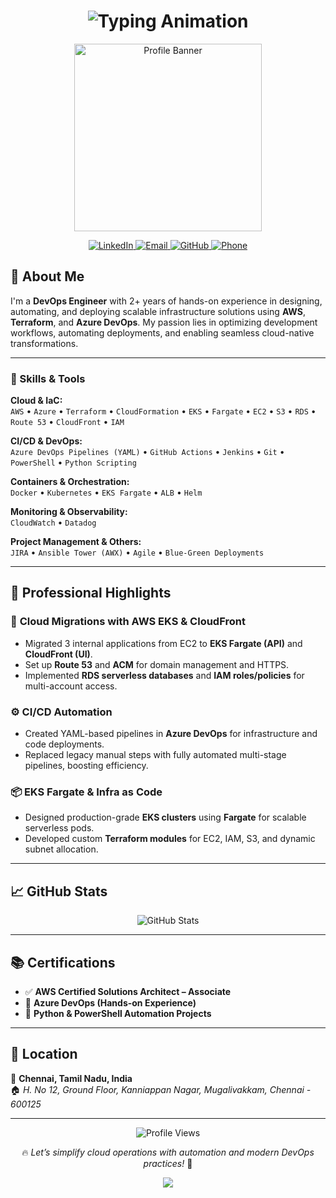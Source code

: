 <h1 align="center">
  <img src="https://readme-typing-svg.herokuapp.com?font=Montserrat&weight=600&size=28&pause=1000&center=true&vCenter=true&width=800&lines=Vasu+Vadivel;DevOps+Engineer+%7C+AWS+%7C+Azure+DevOps;Cloud+Automation+%7C+EKS+Fargate+%7C+CI%2FCD+%7C+Terraform" alt="Typing Animation" />
</h1>

<p align="center">
  <img src="https://user-images.githubusercontent.com/74038190/212750996-938b257b-266c-45a7-9af7-655341c0f58b.gif" height="300" alt="Profile Banner"/>
</p>

<div align="center">
  <a href="https://www.linkedin.com/in/vasuvadivel/" target="_blank">
    <img src="https://img.shields.io/badge/LinkedIn-0077B5?style=for-the-badge&logo=linkedin&logoColor=white" alt="LinkedIn" />
  </a>
  <a href="mailto:vasudevops21@gmail.com">
    <img src="https://img.shields.io/badge/Email-D14836?style=for-the-badge&logo=gmail&logoColor=white" alt="Email" />
  </a>
  <a href="https://github.com/vasudevops21">
    <img src="https://img.shields.io/badge/GitHub-100000?style=for-the-badge&logo=github&logoColor=white" alt="GitHub" />
  </a>
  <a href="tel:+918760961924">
    <img src="https://img.shields.io/badge/Phone-4285F4?style=for-the-badge&logo=google-voice&logoColor=white" alt="Phone" />
  </a>
</div>

## 🧠 About Me

I'm a **DevOps Engineer** with 2+ years of hands-on experience in designing, automating, and deploying scalable infrastructure solutions using **AWS**, **Terraform**, and **Azure DevOps**. My passion lies in optimizing development workflows, automating deployments, and enabling seamless cloud-native transformations.

---

### 🔧 Skills & Tools

**Cloud & IaC:**  
`AWS` • `Azure` • `Terraform` • `CloudFormation` • `EKS` • `Fargate` • `EC2` • `S3` • `RDS` • `Route 53` • `CloudFront` • `IAM`

**CI/CD & DevOps:**  
`Azure DevOps Pipelines (YAML)` • `GitHub Actions` • `Jenkins` • `Git` • `PowerShell` • `Python Scripting`

**Containers & Orchestration:**  
`Docker` • `Kubernetes` • `EKS Fargate` • `ALB` • `Helm`

**Monitoring & Observability:**  
`CloudWatch` • `Datadog`

**Project Management & Others:**  
`JIRA` • `Ansible Tower (AWX)` • `Agile` • `Blue-Green Deployments`

---

## 🚀 Professional Highlights

### 🚢 **Cloud Migrations with AWS EKS & CloudFront**
- Migrated 3 internal applications from EC2 to **EKS Fargate (API)** and **CloudFront (UI)**.
- Set up **Route 53** and **ACM** for domain management and HTTPS.
- Implemented **RDS serverless databases** and **IAM roles/policies** for multi-account access.

### ⚙️ **CI/CD Automation**
- Created YAML-based pipelines in **Azure DevOps** for infrastructure and code deployments.
- Replaced legacy manual steps with fully automated multi-stage pipelines, boosting efficiency.

### 📦 **EKS Fargate & Infra as Code**
- Designed production-grade **EKS clusters** using **Fargate** for scalable serverless pods.
- Developed custom **Terraform modules** for EC2, IAM, S3, and dynamic subnet allocation.

---

## 📈 GitHub Stats

<p align="center">
  <img src="https://github-readme-stats.vercel.app/api?username=vasudevops21&show_icons=true&count_private=true&hide_border=true&title_color=1f6feb&icon_color=39d353&text_color=ffffff&bg_color=0d1117" alt="GitHub Stats" />
</p>

---

## 📚 Certifications

- ✅ **AWS Certified Solutions Architect – Associate**
- 🎯 **Azure DevOps (Hands-on Experience)**
- 📘 **Python & PowerShell Automation Projects**

---

## 📍 Location

📌 **Chennai, Tamil Nadu, India**  
🏠 *H. No 12, Ground Floor, Kanniappan Nagar, Mugalivakkam, Chennai - 600125*

---

<p align="center">
  <img src="https://komarev.com/ghpvc/?username=vasudevops21&color=blueviolet&style=for-the-badge" alt="Profile Views" />
</p>

<p align="center">
  🔥 <i>Let’s simplify cloud operations with automation and modern DevOps practices!</i> 🚀
</p>

<p align="center">
  <img src="https://capsule-render.vercel.app/api?type=waving&color=gradient&height=100&section=footer" />
</p>

